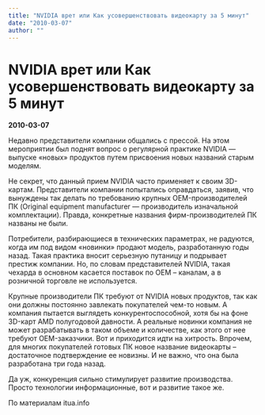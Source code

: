 ```yaml
---
title: "NVIDIA врет или Как усовершенствовать видеокарту за 5 минут"
date: "2010-03-07"
author: ""
---
```


# NVIDIA врет или Как усовершенствовать видеокарту за 5 минут

**2010-03-07** 

Недавно представители компании общались с прессой. На этом мероприятии был поднят вопрос о регулярной практике NVIDIA — выпуске «новых» продуктов путем присвоения новых названий старым моделям.

Не секрет, что данный прием NVIDIA часто применяет к своим 3D-картам. Представители компании попытались оправдаться, заявив, что вынуждены так делать по требованию крупных OEM-производителей ПК (Original equipment manufacturer — производитель изначальной комплектации). Правда, конкретные названия фирм-производителей ПК названы не были.

Потребители, разбирающиеся в технических параметрах, не радуются, когда им под видом «новинки» продают модель, разработанную годы назад. Такая практика вносит серьезную путаницу и подрывает престиж компании. Но, по словам представителей NVIDIA, такая чехарда в основном касается поставок по OEM – каналам, а в розничной торговле не используется.

Крупные производители ПК требуют от NVIDIA новых продуктов, так как они должны постоянно завлекать покупателей чем-то новым. А компания пытается выглядеть конкурентоспособной, хотя бы на фоне 3D-карт AMD полугодовой давности. А реальные новинки компания не может разрабатывать в таком объеме и количестве, как этого от нее требуют OEM-заказчики. Вот и приходится идти на хитрость. Впрочем, для многих покупателей готовых ПК новое название видеокарты – достаточное подтверждение ее новизны. И не важно, что она была разработана три года назад.

Да уж, конкуренция сильно стимулирует развитие производства. Просто технологии информационные, вот и развитие такое же.

По материалам itua.info